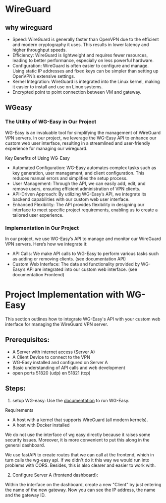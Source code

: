 # WireGuard
## why wireguard
- Speed: WireGuard is generally faster than OpenVPN due to the efficient and modern cryptography it uses. This results in lower latency and higher throughput speeds.
- Efficiency: WireGuard is lightweight and requires fewer resources, leading to better performance, especially on less powerful hardware.
- Configuration: WireGuard is often easier to configure and manage. Using static IP addresses and fixed keys can be simpler than setting up OpenVPN’s extensive settings.
- Kernel Integration: WireGuard is integrated into the Linux kernel, making it easier to install and use on Linux systems.
- Encrypted point to point connection between VM and gateway.  
## WGeasy 
### The Utility of WG-Easy in Our Project
WG-Easy is an invaluable tool for simplifying the management of WireGuard VPN servers.  In our project, we leverage the WG-Easy API to enhance our custom web user interface, resulting in a streamlined and user-friendly experience for managing our wireguard.

Key Benefits of Using WG-Easy
- Automated Configuration: WG-Easy automates complex tasks such as key generation, user management, and client configuration. This reduces manual errors and simplifies the setup process.
- User Management: Through the API, we can easily add, edit, and remove users, ensuring efficient administration of VPN clients.
- API-Driven Approach: By utilizing WG-Easy’s API, we integrate its backend capabilities with our custom web user interface. 
- Enhanced Flexibility: The API provides flexibility in designing our interface to meet specific project requirements, enabling us to create a tailored user experience.

### Implementation in Our Project
In our project, we use WG-Easy’s API to manage and monitor our WireGuard VPN servers. Here’s how we integrate it:

- API Calls: We make API calls to WG-Easy to perform various tasks such as adding or removing clients. (see documentation API)
- Custom Web Interface: The data and functionality provided by WG-Easy’s API are integrated into our custom web interface. (see documentation Frontend)

# Project Implementation with WG-Easy
This section outlines how to integrate WG-Easy's API with your custom web interface for managing the WireGuard VPN server.

## Prerequisites:

- A Server with internet access (Server A) 
- A Client Device to connect to the VPN 
- WG-Easy installed and configured on Server A
- Basic understanding of API calls and web development
- open ports 51820 (udp) en 51821 (tcp)

## Steps:
1. setup WG-easy:
Use the [documentation](https://github.com/wg-easy/wg-easy/blob/master/README.md) to run WG-Easy. 

Requirements
- A host with a kernel that supports WireGuard (all modern kernels).
- A host with Docker installed

We do not use the interface of wg easy directly because it raises some security issues. Moreover, it is more convenient to put this along in the general dashboard. 

We use fastAPi to create routes that we can call at the frontend, which in turn calls the wg-easy api. If we didn't do it this way we would run into problems with CORS. Besides, this is also clearer and easier to work with. 

2. Configure Server A (frontend dashboard):

Within the interface on the dashboard, create a new "Client" by just entering the name of the new gateway. Now you can see the IP address, the name and the gateway ID. 
